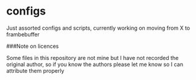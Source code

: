 # configs

Just assorted configs and scripts, currently working on moving from X to frambebuffer

###Note on licences

Some files in this repository are not mine but I have not recorded the original author, so if you know the authors please let me know so I can attribute them properly
